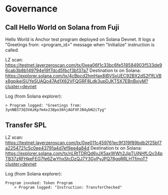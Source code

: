 # Governance

## Call Hello World on Solana from Fuji

Hello World is Anchor test program deployed on Solana Devnet. It logs a "Greetings from: <program_id>" message when "Initialize" instruction is called.

LZ scan: https://testnet.layerzeroscan.com/tx/0xea06f1c33bc6fe518584903f533de96cab3b8b149794e19f7dcd5fbcf3b137a7
Destination tx on Solana: https://explorer.solana.com/tx/4cBpcd2hmHax8iBVSxUEC92BX2dS2f1fLVBx8gpikeiSUYeSUAQo47Ad1X62VFQGRF8Ldk3upDJKT5X7EBnBxjyM?cluster=devnet

Log (from Solana explorer):
```
> Program logged: "Greetings from: 3ynNB373Q3VAzKp7m4x238po36hjAGFXFJB4ybN2iTyg"
```

## Transfer SPL

LZ scan: https://testnet.layerzeroscan.com/tx/0xe011c459761ec9f319f89bdb2f25bf7a2254721c5c0ee43791a4d7ef9ee4a84d
Destination tx on Solana: https://explorer.solana.com/tx/nLRtTDRQd6vJX5axWWh2JjpTUjNHfLQv34pTB37zRFHkeFEG7fe6ZwYhxStcDzQJ7Y3GvPyJPQ78gqRRLHTfmoT?cluster=devnet

Log (from Solana explorer):
```
Program invoked: Token Program
    > Program logged: "Instruction: TransferChecked"
```
